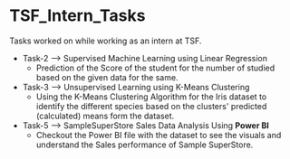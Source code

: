 # TSF_Intern_Tasks
Tasks worked on while working as an intern at TSF.

* Task-2  -->  Supervised Machine Learning using Linear Regression
  * Prediction of the Score of the student for the number of studied based on the given data for the same.
* Task-3  -->  Unsupervised Learning using K-Means Clustering 
  * Using the K-Means Clustering Algorithm for the Iris dataset to identify the different species based on the clusters' predicted (calculated) means form the dataset. 
* Task-5  -->  SampleSuperStore Sales Data Analysis Using **Power BI**
  * Checkout the Power BI file with the dataset to see the visuals and understand the Sales performance of Sample SuperStore.
